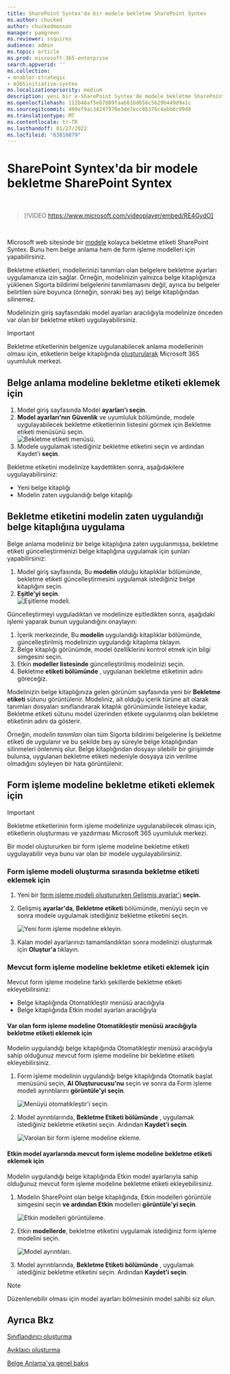 ```yaml
---
title: SharePoint Syntex'da bir modele bekletme SharePoint Syntex
ms.author: chucked
author: chuckedmonson
manager: pamgreen
ms.reviewer: ssquires
audience: admin
ms.topic: article
ms.prod: microsoft-365-enterprise
search.appverid: ''
ms.collection:
- enabler-strategic
- m365initiative-syntex
ms.localizationpriority: medium
description: yeni bir e-SharePoint Syntex'de modele bekletme SharePoint Syntex.
ms.openlocfilehash: 112b48af5e07d09faab61bd656c5629b449d9a1c
ms.sourcegitcommit: 400ef9ac34247978e3de7ecc0b376c4abb6c99d8
ms.translationtype: MT
ms.contentlocale: tr-TR
ms.lasthandoff: 01/27/2022
ms.locfileid: "63010879"
---
```

# <a name="apply-a-retention-label-to-a-model-in-sharepoint-syntex"></a>SharePoint Syntex'da bir modele bekletme SharePoint Syntex

</br>

> [!VIDEO https://www.microsoft.com/videoplayer/embed/RE4GydO]  

</br>


Microsoft web sitesinde bir [modele](../compliance/retention.md) kolayca bekletme etiketi SharePoint Syntex. Bunu hem belge anlama hem de form işleme modelleri için yapabilirsiniz.

Bekletme etiketleri, modellerinizi tanımları olan belgelere bekletme ayarları uygulamanıza izin sağlar.  Örneğin, modelinizin yalnızca belge kitaplığınıza yüklenen Sigorta bildirimi belgelerini  tanımlamasını değil, ayrıca bu belgeler belirtilen süre boyunca (örneğin, sonraki beş ay)  belge kitaplığından silinemez.

Modelinizin giriş sayfasındaki model ayarları aracılığıyla modelinize önceden var olan bir bekletme etiketi uygulayabilirsiniz. 

> [!Important]
> Bekletme etiketlerinin belgenize uygulanabilecek anlama modellerinin olması için, etiketlerin belge kitaplığında [](../compliance/file-plan-manager.md#create-retention-labels) [oluşturularak](../compliance/create-apply-retention-labels.md#how-to-publish-retention-labels) Microsoft 365 uyumluluk merkezi.

## <a name="to-add-a-retention-label-to-a-document-understanding-model"></a>Belge anlama modeline bekletme etiketi eklemek için

1. Model giriş sayfasında Model **ayarları'ı seçin**.</br>
2. **Model ayarları'nın** **Güvenlik** ve uyumluluk bölümünde, modele uygulayabilecek  bekletme etiketlerinin listesini görmek için Bekletme etiketi menüsünü seçin.</br>
 ![Bekletme etiketi menüsü.](../media/content-understanding/retention-labels-menu.png)</br> 
3. Modele uygulamak istediğiniz bekletme etiketini seçin ve ardından Kaydet'i **seçin**.</br>

Bekletme etiketini modelinize kaydettikten sonra, aşağıdakilere uygulayabilirsiniz:
- Yeni belge kitaplığı
- Modelin zaten uygulandığı belge kitaplığı
 
## <a name="apply-the-retention-label-to-a-document-library-to-which-the-model-is-already-applied"></a>Bekletme etiketini modelin zaten uygulandığı belge kitaplığına uygulama

Belge anlama modeliniz bir belge kitaplığına zaten uygulanmışsa, bekletme etiketi güncelleştirmenizi belge kitaplığına uygulamak için şunları yapabilirsiniz:</br>

1. Model giriş sayfasında, Bu **modelin** olduğu kitaplıklar bölümünde, bekletme etiketi güncelleştirmesini uygulamak istediğiniz belge kitaplığını seçin. </br> 
2. **Eşitle'yi seçin**. </br>
 ![Eşitleme modeli.](../media/content-understanding/sync-model.png)</br> 


Güncelleştirmeyi uyguladıktan ve modelinize eşitledikten sonra, aşağıdaki işlemi yaparak bunun uygulandığını onaylayın:

1. İçerik merkezinde, Bu **modelin** uygulandığı kitaplıklar bölümünde, güncelleştirilmiş modelinizin uygulandığı kitaplıma tıklayın. </br>
2. Belge kitaplığı görünümde, model özelliklerini kontrol etmek için bilgi simgesini seçin.</br>  
3. Etkin **modeller listesinde** güncelleştirilmiş modelinizi seçin.</br>
4. Bekletme **etiketi bölümünde** , uygulanan bekletme etiketinin adını göreceğiz.</br>


Modelinizin belge kitaplığınıza gelen görünüm sayfasında yeni bir **Bekletme etiketi** sütunu görüntülenir.  Modeliniz, ait olduğu içerik türüne ait olarak tanımları dosyaları sınıflandırarak kitaplık görünümünde listeleye kadar, Bekletme etiketi sütunu model üzerinden etikete uygulanmış olan bekletme etiketinin adını da gösterir.


Örneğin, *modelin tanımları* olan tüm Sigorta bildirimi belgelerine İş bekletme etiketi  de uygulanır ve bu şekilde beş ay süreyle belge kitaplığından silinmeleri önlenmiş olur. Belge kitaplığından dosyayı silebilir bir girişimde bulunsa, uygulanan bekletme etiketi nedeniyle dosyaya izin verilme olmadığını söyleyen bir hata görüntülenir.

## <a name="to-add-a-retention-label-to-a-form-processing-model"></a>Form işleme modeline bekletme etiketi eklemek için

> [!Important]
> Bekletme etiketlerinin form işleme modelinize uygulanabilecek olması için, etiketlerin oluşturması ve yazdırması [](../compliance/file-plan-manager.md#create-retention-labels) Microsoft 365 uyumluluk merkezi.[](../compliance/create-apply-retention-labels.md#how-to-publish-retention-labels)

Bir model oluştururken bir form işleme modeline bekletme etiketi uygulayabilir veya bunu var olan bir modele uygulayabilirsiniz.

### <a name="to-add-a-retention-label-when-you-create-a-form-processing-model"></a>Form işleme modeli  oluşturma sırasında bekletme etiketi eklemek için

1. Yeni bir [form işleme modeli oluştururken Gelişmiş ayarlar'ı](./create-a-form-processing-model.md) <b>seçin.</b>
2. Gelişmiş <b>ayarlar'da</b>, <b>Bekletme etiketi</b> bölümünde, menüyü seçin ve sonra modele uygulamak istediğiniz bekletme etiketini seçin.</b>

 
     ![Yeni form işleme modeline ekleyin.](../media/content-understanding/retention-label-forms.png)</br>

3.  Kalan model ayarlarınızı tamamlandıktan sonra modelinizi oluşturmak için <b>Oluştur'a</b> tıklayın.

### <a name="to-add-a-retention-label-to-an-existing-form-processing-model"></a>Mevcut form işleme modeline bekletme etiketi eklemek için

Mevcut form işleme modeline farklı şekillerde bekletme etiketi  ekleyebilirsiniz:
- Belge kitaplığında Otomatikleştir menüsü aracılığıyla
- Belge kitaplığında Etkin model ayarları aracılığıyla 


#### <a name="to-add-a-retention-label-to-an-existing-form-processing-model-through-the-automate-menu"></a>Var olan form işleme modeline Otomatikleştir menüsü aracılığıyla bekletme etiketi eklemek için

Modelin uygulandığı belge kitaplığında Otomatikleştir menüsü aracılığıyla sahip olduğunuz mevcut form işleme modeline bir bekletme etiketi ekleyebilirsiniz.


1. Form işleme modelinin uygulandığı belge kitaplığında Otomatik başlat menüsünü seçin, <b>AI Oluşturucusu'nu</b> seçin ve sonra da Form işleme modeli ayrıntılarını <b>görüntüle'yi seçin</b>.<b></b>

   ![Menüyü otomatikleştir'i seçin.](../media/content-understanding/automate-menu.png)</br>

2. Model ayrıntılarında, <b>Bekletme Etiketi bölümünde</b> , uygulamak istediğiniz bekletme etiketini seçin.  Ardından <b>Kaydet'i seçin</b>.

     ![Varolan bir form işleme modeline ekleme.](../media/content-understanding/retention-label-model-details.png)</br> 

#### <a name="to-add-a-retention-label-to-an-existing-form-processing-model-in-the-active-model-settings"></a>Etkin model ayarlarında mevcut form işleme modeline bekletme etiketi eklemek için

Modelin uygulandığı belge kitaplığında Etkin model ayarlarıyla sahip olduğunuz mevcut form işleme modeline bekletme etiketi ekleyebilirsiniz.

1. Modelin SharePoint olan belge kitaplığında, Etkin modelleri görüntüle simgesini seçin <b>ve ardından Etkin</b> modelleri <b>görüntüle'yi seçin</b>.</b>

   ![Etkin modelleri görüntüleme.](../media/content-understanding/info-du.png)</br> 

2. Etkin <b>modellerde</b>, bekletme etiketini uygulamak istediğiniz form işleme modelini seçin.

     ![Model ayrıntıları.](../media/content-understanding/retention-label-model-details.png)</br> 


3. Model ayrıntılarında, <b>Bekletme Etiketi bölümünde</b> , uygulamak istediğiniz bekletme etiketini seçin.  Ardından <b>Kaydet'i seçin</b>.

> [!NOTE]
> Düzenlenebilir olması için model ayarları bölmesinin model sahibi siz olun. 


## <a name="see-also"></a>Ayrıca Bkz
[Sınıflandırıcı oluşturma](create-a-classifier.md)

[Ayıklaıcı oluşturma](create-an-extractor.md)

[Belge Anlama'ya genel bakış](document-understanding-overview.md)
